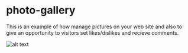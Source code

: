 # photo-gallery

This is an example of how manage pictures on your web site and also to give an opportunity to visitors set likes/dislikes and recieve comments.

![alt text](https://raw.githubusercontent.com/sashkashishka/photo-gallery/tree/master/app%20snapshot/main-page.png)

